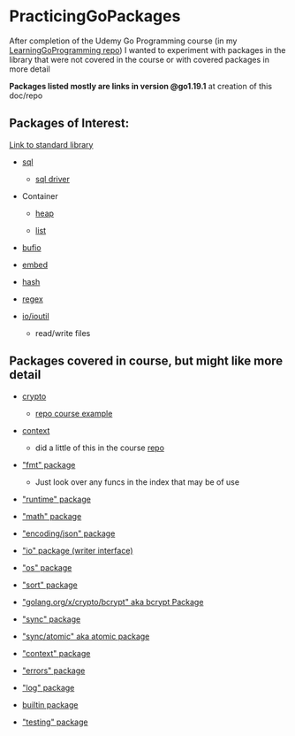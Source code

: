 # PracticingGoPackages

After completion of the Udemy Go Programming course (in my [LearningGoProgramming repo](https://github.com/ryanclove/LearningGoProgramming))
I wanted to experiment with packages in the library that were not covered in the course
or with covered packages in more detail

**Packages listed mostly are links in version @go1.19.1** at creation of this doc/repo

## Packages of Interest:

[Link to standard library](https://pkg.go.dev/std)

- [sql](https://pkg.go.dev/database/sql)
    - [sql driver](https://pkg.go.dev/database/sql/driver)

- Container

    - [heap](https://pkg.go.dev/container/heap@go1.19.1)

    - [list](https://pkg.go.dev/container/list@go1.19.1)

- [bufio](https://pkg.go.dev/bufio@go1.19.1)

- [embed](https://pkg.go.dev/embed@go1.19.1)

- [hash](https://pkg.go.dev/hash@go1.19.1)

- [regex](https://pkg.go.dev/regexp@go1.19.1)

- [io/ioutil](https://pkg.go.dev/io/ioutil@go1.19.1)
    - read/write files

## Packages covered in course, but might like more detail

- [crypto](https://pkg.go.dev/crypto@go1.19.1)
    - [repo course example](https://github.com/ryanclove/LearningGoProgramming/blob/master/Lecture%20Sections/Section%2018%20Application/Sec%2018.143/main.go)

- [context](https://pkg.go.dev/context@go1.19.1#pkg-index)
    - did a little of this in the course [repo](https://github.com/ryanclove/LearningGoProgramming/blob/master/Lecture%20Sections/Section%2022%20Channels/Sec%2022.170/main.go)

- ["fmt" package](https://pkg.go.dev/fmt#pkg-overview)
    - Just look over any funcs in the index that may be of use

- ["runtime" package](https://pkg.go.dev/runtime#pkg-overview)

- ["math" package](https://pkg.go.dev/math)

- ["encoding/json" package](https://pkg.go.dev/encoding/json)

- ["io" package (writer interface)](https://pkg.go.dev/io)

- ["os" package](https://pkg.go.dev/os)

- ["sort" package](https://pkg.go.dev/sort)

- ["golang.org/x/crypto/bcrypt" aka bcrypt Package](https://pkg.go.dev/golang.org/x/crypto/bcrypt)

- ["sync" package](https://pkg.go.dev/sync)

- ["sync/atomic" aka atomic package](https://pkg.go.dev/sync/atomic)

- ["context" package](https://pkg.go.dev/context)

- ["errors" package](https://pkg.go.dev/errors)

- ["log" package](https://pkg.go.dev/log)

- [builtin package](https://pkg.go.dev/builtin)

- ["testing" package](https://pkg.go.dev/testing)